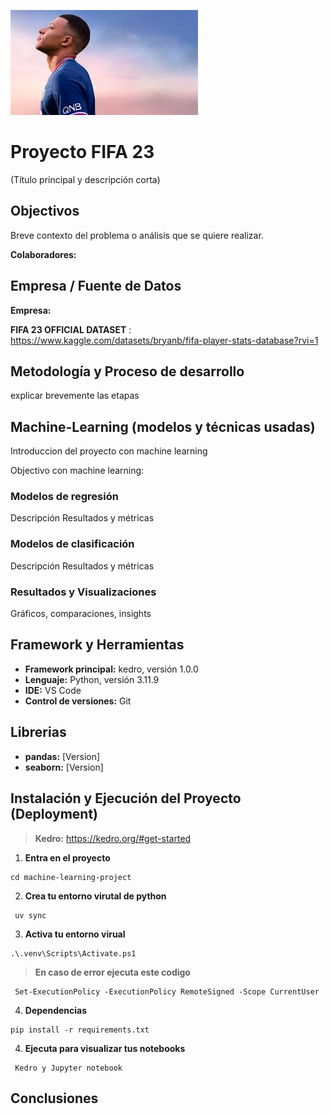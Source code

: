 ![imagen-readme-presentacion](/img/img-presentacion.jpg)

# Proyecto FIFA 23

(Título principal y descripción corta)

## Objectivos 

Breve contexto del problema o análisis que se quiere realizar.

**Colaboradores:**

## Empresa / Fuente de Datos

**Empresa:**

**FIFA 23 OFFICIAL DATASET** : https://www.kaggle.com/datasets/bryanb/fifa-player-stats-database?rvi=1

## Metodología y Proceso de desarrollo 

explicar brevemente las etapas 

## Machine-Learning (modelos y técnicas usadas)

Introduccion del proyecto con machine learning

Objectivo con machine learning: 

### Modelos de regresión 
Descripción
Resultados y métricas

### Modelos de clasificación 
Descripción
Resultados y métricas

### Resultados y Visualizaciones
Gráficos, comparaciones, insights

## Framework y Herramientas

- **Framework principal:** kedro, versión 1.0.0
- **Lenguaje:** Python, versión 3.11.9
- **IDE:** VS Code
- **Control de versiones:** Git

## Librerias 

- **pandas:** [Version] 
- **seaborn:** [Version]  

## Instalación y Ejecución del Proyecto (Deployment)

>**Kedro:** https://kedro.org/#get-started

1. **Entra en el proyecto**

```
cd machine-learning-project
```

2. **Crea tu entorno virutal de python**

```
 uv sync 
```
3. **Activa tu entorno virual**

```
.\.venv\Scripts\Activate.ps1 
```
> **En caso de error ejecuta este codigo** 

```
 Set-ExecutionPolicy -ExecutionPolicy RemoteSigned -Scope CurrentUser 
```

4. **Dependencias**

```
pip install -r requirements.txt
```

4. **Ejecuta para visualizar tus notebooks** 

```
 Kedro y Jupyter notebook 
``` 
## Conclusiones